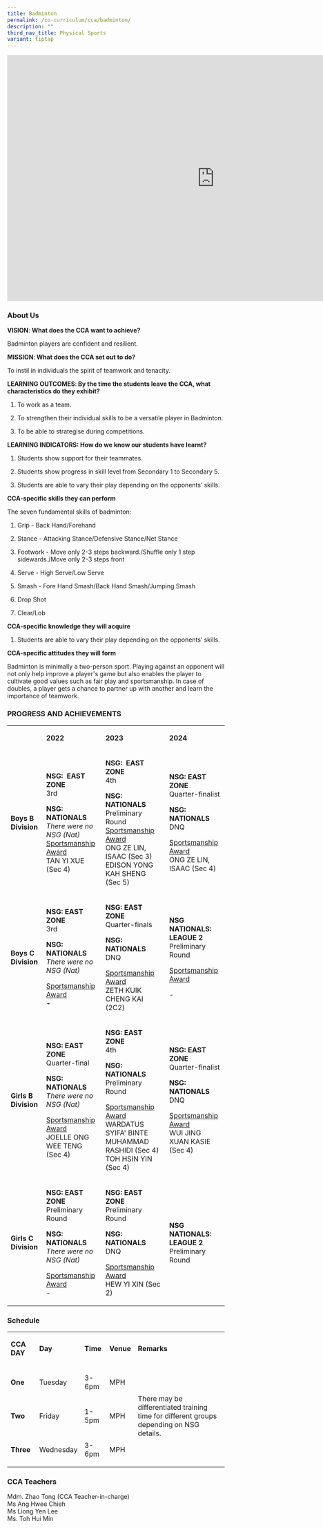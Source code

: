 ```yaml
---
title: Badminton
permalink: /co-curriculum/cca/badminton/
description: ""
third_nav_title: Physical Sports
variant: tiptap
---
```

<div class="iframe-wrapper">
<iframe height="569" width="960" allowfullscreen="true" frameborder="0" src="https://docs.google.com/presentation/d/1FW0k-MTzIIITn0Gpre2R7T7kJy8AsF-MMhZ8h77JJo4/embed?start=true&amp;loop=true&amp;delayms=3000"></iframe>
</div>
<h3>About Us</h3>
<p><strong>VISION</strong>: <strong>What does the CCA want to achieve?&nbsp;</strong>
</p>
<p>Badminton players are confident and resilient.</p>
<p><strong>MISSION</strong>:<strong> What does the CCA set out to do?</strong>
</p>
<p>To instil in individuals the spirit of teamwork and tenacity.</p>
<p><strong>LEARNING OUTCOMES</strong>:<strong> By the time the students leave the CCA, what characteristics do they exhibit?</strong>
</p>
<ol data-tight="true" class="tight">
<li>
<p>To work as a team.</p>
</li>
</ol>
<ol start="2" data-tight="true" class="tight">
<li>
<p>To strengthen their individual skills to be a versatile player in Badminton.</p>
</li>
</ol>
<ol start="3" data-tight="true" class="tight">
<li>
<p>To be able to strategise during competitions.</p>
</li>
</ol>
<p><strong>LEARNING INDICATORS: How do we know our students have learnt?</strong>
</p>
<ol data-tight="true" class="tight">
<li>
<p>Students show support for their teammates.</p>
</li>
<li>
<p>Students show progress in skill level from Secondary 1 to Secondary 5.</p>
</li>
<li>
<p>Students are able to vary their play depending on the opponents’ skills.</p>
</li>
</ol>
<p><strong>CCA-specific skills they can perform</strong>
</p>
<p>The seven fundamental skills of badminton:</p>
<ol data-tight="true" class="tight">
<li>
<p>Grip - Back Hand/Forehand</p>
</li>
</ol>
<ol start="2" data-tight="true" class="tight">
<li>
<p>Stance - Attacking Stance/Defensive Stance/Net Stance</p>
</li>
<li>
<p>Footwork - Move only 2-3 steps backward./Shuffle only 1 step sidewards./Move
only 2-3 steps front</p>
</li>
<li>
<p>Serve - High Serve/Low Serve</p>
</li>
<li>
<p>Smash - Fore Hand Smash/Back Hand Smash/Jumping Smash</p>
</li>
<li>
<p>Drop Shot</p>
</li>
<li>
<p>Clear/Lob</p>
</li>
</ol>
<p><strong>CCA-specific knowledge they will acquire</strong>
</p>
<ol data-tight="true" class="tight">
<li>
<p>Students are able to vary their play depending on the opponents’ skills.</p>
</li>
</ol>
<p><strong>CCA-specific attitudes they will form</strong>
</p>
<p>Badminton is minimally a two-person sport. Playing against an opponent
will not only help improve a player's game but also enables the player
to cultivate good values such as fair play and sportsmanship. In case of
doubles, a player gets a chance to partner up with another and learn the
importance of teamwork.</p>
<h3>PROGRESS AND ACHIEVEMENTS</h3>
<table style="minWidth: 100px">
<colgroup>
<col>
<col>
<col>
<col>
</colgroup>
<tbody>
<tr>
<td rowspan="1" colspan="1">
<p></p>
</td>
<td rowspan="1" colspan="1">
<p><strong>2022</strong>
</p>
</td>
<td rowspan="1" colspan="1">
<p><strong>2023</strong>
</p>
</td>
<td rowspan="1" colspan="1">
<p><strong>2024</strong>
</p>
</td>
</tr>
<tr>
<td rowspan="1" colspan="1">
<p><strong>Boys B Division</strong>
</p>
</td>
<td rowspan="1" colspan="1">
<p><strong>NSG:&nbsp; EAST ZONE <br></strong>3rd</p>
<p><strong>NSG: NATIONALS<br></strong><em>There were no NSG (Nat)</em><strong><br></strong><u>Sportsmanship Award</u><strong><br></strong>TAN
YI XUE (Sec 4)</p>
</td>
<td rowspan="1" colspan="1">
<p><strong>NSG:&nbsp; EAST ZONE <br></strong>4th</p>
<p><strong>NSG: NATIONALS<br></strong>Preliminary Round<strong><br></strong><u>Sportsmanship Award</u>
<br>ONG ZE LIN, ISAAC (Sec 3)
<br>EDISON YONG KAH SHENG (Sec 5)</p>
</td>
<td rowspan="1" colspan="1">
<p><strong>NSG: EAST ZONE</strong>
<br>Quarter-finalist</p>
<p><strong>NSG: NATIONALS<br></strong>DNQ</p>
<p><u>Sportsmanship Award</u>
<br>ONG ZE LIN, ISAAC (Sec 4)</p>
</td>
</tr>
<tr>
<td rowspan="1" colspan="1">
<p><strong>Boys C Division</strong>
</p>
</td>
<td rowspan="1" colspan="1">
<p><strong>NSG: EAST ZONE <br></strong>3rd</p>
<p><strong>NSG: NATIONALS<br></strong><em>There were no NSG (Nat)</em>
</p>
<p><u>Sportsmanship Award</u><strong><br>-</strong>
</p>
</td>
<td rowspan="1" colspan="1">
<p><strong>NSG: EAST ZONE <br></strong>Quarter-finals</p>
<p><strong>NSG: NATIONALS<br></strong>DNQ</p>
<p><u>Sportsmanship Award</u><strong><br></strong>ZETH KUIK CHENG KAI (2C2)</p>
</td>
<td rowspan="1" colspan="1">
<p><strong>NSG NATIONALS: LEAGUE 2</strong> 
<br>Preliminary Round</p>
<p><u>Sportsmanship Award</u>
</p>
<p>-</p>
</td>
</tr>
<tr>
<td rowspan="1" colspan="1">
<p><strong>Girls B Division</strong>
</p>
</td>
<td rowspan="1" colspan="1">
<p><strong>NSG: EAST ZONE <br></strong>Quarter-final</p>
<p><strong>NSG: NATIONALS<br></strong><em>There were no NSG (Nat)</em>
</p>
<p><u>Sportsmanship Award</u><strong><br></strong>JOELLE ONG WEE TENG (Sec
4)</p>
</td>
<td rowspan="1" colspan="1">
<p><strong>NSG: EAST ZONE <br></strong>4th</p>
<p><strong>NSG: NATIONALS<br></strong>Preliminary Round</p>
<p><u>Sportsmanship Award</u><strong><br></strong>WARDATUS SYIFA' BINTE MUHAMMAD
RASHIDI (Sec 4)
<br>TOH HSIN YIN (Sec 4)</p>
</td>
<td rowspan="1" colspan="1">
<p><strong>NSG: EAST ZONE<br></strong>Quarter-finalist</p>
<p><strong>NSG: NATIONALS<br></strong>DNQ</p>
<p><u>Sportsmanship Award</u>
<br>WUI JING XUAN KASIE (Sec 4)</p>
</td>
</tr>
<tr>
<td rowspan="1" colspan="1">
<p><strong>Girls C Division</strong>
</p>
</td>
<td rowspan="1" colspan="1">
<p><strong>NSG: EAST ZONE <br></strong>Preliminary Round</p>
<p><strong>NSG: NATIONALS<br></strong><em>There were no NSG (Nat)</em>
</p>
<p><u>Sportsmanship Award</u><strong><br></strong>-</p>
</td>
<td rowspan="1" colspan="1">
<p><strong>NSG: EAST ZONE <br></strong>Preliminary Round</p>
<p><strong>NSG: NATIONALS<br></strong>DNQ</p>
<p><u>Sportsmanship Award</u><strong><br></strong>HEW YI XIN (Sec 2)</p>
</td>
<td rowspan="1" colspan="1">
<p><strong>NSG NATIONALS: LEAGUE 2 <br></strong>Preliminary Round</p>
</td>
</tr>
</tbody>
</table>
<h3>Schedule</h3>
<table style="minWidth: 125px">
<colgroup>
<col>
<col>
<col>
<col>
<col>
</colgroup>
<tbody>
<tr>
<td rowspan="1" colspan="1">
<p><strong>CCA DAY</strong>
</p>
</td>
<td rowspan="1" colspan="1">
<p><strong>Day</strong>
</p>
</td>
<td rowspan="1" colspan="1">
<p><strong>Time</strong>
</p>
</td>
<td rowspan="1" colspan="1">
<p><strong>Venue</strong>
</p>
</td>
<td rowspan="1" colspan="1">
<p><strong>Remarks</strong>
</p>
</td>
</tr>
<tr>
<td rowspan="1" colspan="1">
<p><strong>One</strong>
</p>
</td>
<td rowspan="1" colspan="1">
<p>Tuesday</p>
</td>
<td rowspan="1" colspan="1">
<p>3-6pm</p>
</td>
<td rowspan="1" colspan="1">
<p>MPH</p>
</td>
<td rowspan="3" colspan="1">
<p>There may be differentiated training time for different groups depending
on NSG details.</p>
</td>
</tr>
<tr>
<td rowspan="1" colspan="1">
<p><strong>Two</strong>
</p>
</td>
<td rowspan="1" colspan="1">
<p>Friday</p>
</td>
<td rowspan="1" colspan="1">
<p>1-5pm</p>
</td>
<td rowspan="1" colspan="1">
<p>MPH</p>
</td>
</tr>
<tr>
<td rowspan="1" colspan="1">
<p><strong>Three</strong>
</p>
</td>
<td rowspan="1" colspan="1">
<p>Wednesday</p>
</td>
<td rowspan="1" colspan="1">
<p>3-6pm</p>
</td>
<td rowspan="1" colspan="1">
<p>MPH</p>
</td>
</tr>
</tbody>
</table>
<h3>CCA Teachers</h3>
<p>Mdm. Zhao Tong (CCA Teacher-in-charge)
<br>Ms Ang Hwee Chieh
<br>Ms Liong Yen Lee
<br>Ms. Toh Hui Min</p>